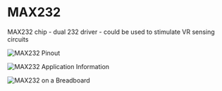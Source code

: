# MAX232

MAX232 chip - dual 232 driver - could be used to stimulate VR sensing circuits

![MAX232 Pinout](Images/max232_pinout.png)

![MAX232 Application Information](Images/max232-appinfo.png)

![MAX232 on a Breadboard](Images/max232_breadboard.jpg)
